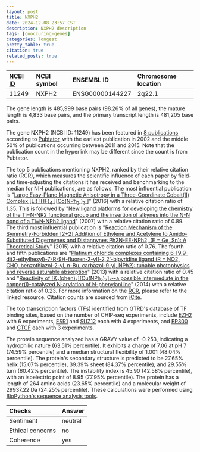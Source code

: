 ```yaml
---
layout: post
title: NXPH2
date: 2024-12-08 23:57 CST
description: NXPH2 description
tags: [cooccuring-genes]
categories: longest
pretty_table: true
citation: true
related_posts: true
---
```




| [NCBI ID](https://www.ncbi.nlm.nih.gov/gene/11249) | NCBI symbol | ENSEMBL ID | Chromosome location |
| :-------- | :------- | :-------- | :------- |
| 11249  | NXPH2 | ENSG00000144227 | 2q22.1 |



The gene length is 485,999 base pairs (98.26% of all genes), the mature length is 4,833 base pairs, and the primary transcript length is 481,205 base pairs.


The gene NXPH2 (NCBI ID: 11249) has been featured in [8 publications](https://pubmed.ncbi.nlm.nih.gov/?term=%22NXPH2%22) according to [Pubtator](https://academic.oup.com/nar/article/47/W1/W587/5494727), with the earliest publication in 2002 and the middle 50% of publications occurring between 2011 and 2015. Note that the publication count in the hyperlink may be different since the count is from Pubtator.


The top 5 publications mentioning NXPH2, ranked by their relative citation ratio (RCR), which measures the scientific influence of each paper by field- and time-adjusting the citations it has received and benchmarking to the median for NIH publications, are as follows. The most influential publication is "[Large Easy-Plane Magnetic Anisotropy in a Three-Coordinate Cobalt(II) Complex [Li(THF)<sub>4</sub> ][Co(NPh<sub>2</sub> )<sub>3</sub> ]](https://pubmed.ncbi.nlm.nih.gov/27519123)" (2016) with a relative citation ratio of 1.35. This is followed by "[New ligand platforms for developing the chemistry of the Ti=N-NR2 functional group and the insertion of alkynes into the N-N bond of a Ti=N-NPh2 ligand](https://pubmed.ncbi.nlm.nih.gov/18361375)" (2007) with a relative citation ratio of 0.89. The third most influential publication is "[Reaction Mechanism of the Symmetry-Forbidden [2+2] Addition of Ethylene and Acetylene to Amido-Substituted Digermynes and Distannynes Ph2N-EE-NPh2, (E = Ge, Sn): A Theoretical Study](https://pubmed.ncbi.nlm.nih.gov/26189358)" (2015) with a relative citation ratio of 0.76. The fourth and fifth publications are "[Platinum chloride complexes containing 6-[9,9-di(2-ethylhexyl)-7-R-9H-fluoren-2-yl]-2,2'-bipyridine ligand (R = NO2, CHO, benzothiazol-2-yl, n-Bu, carbazol-9-yl, NPh2): tunable photophysics and reverse saturable absorption](https://pubmed.ncbi.nlm.nih.gov/23773147)" (2013) with a relative citation ratio of 0.45 and "[Reactivity of [K₃(phen)₈][Cu(NPh₂)₂]₃--a possible intermediate in the copper(I)-catalyzed N-arylation of N-phenylaniline](https://pubmed.ncbi.nlm.nih.gov/24562391)" (2014) with a relative citation ratio of 0.23. For more information on the [RCR](https://journals.plos.org/plosbiology/article?id=10.1371/journal.pbio.1002541), please refer to the linked resource. Citation counts are sourced from [iCite](https://icite.od.nih.gov).





The top transcription factors (TFs) identified from GTRD's database of TF binding sites, based on the number of CHIP-seq experiments, include [EZH2](https://www.ncbi.nlm.nih.gov/gene/2146) with 6 experiments, [ESR1](https://www.ncbi.nlm.nih.gov/gene/2099) and [SUZ12](https://www.ncbi.nlm.nih.gov/gene/23512) each with 4 experiments, and [EP300](https://www.ncbi.nlm.nih.gov/gene/2033) and [CTCF](https://www.ncbi.nlm.nih.gov/gene/10664) each with 3 experiments.











The protein sequence analyzed has a GRAVY value of -0.253, indicating a hydrophilic nature (63.51% percentile). It exhibits a charge of 7.06 at pH 7 (74.59% percentile) and a median structural flexibility of 1.001 (48.04% percentile). The protein's secondary structure is predicted to be 27.65% helix (15.07% percentile), 39.39% sheet (84.37% percentile), and 29.55% turn (60.42% percentile). The instability index is 45.90 (42.58% percentile), with an isoelectric point of 8.95 (77.95% percentile). The protein has a length of 264 amino acids (23.65% percentile) and a molecular weight of 29937.22 Da (24.25% percentile). These calculations were performed using [BioPython's sequence analysis tools](https://biopython.org/docs/1.75/api/Bio.SeqUtils.ProtParam.html).



| Checks    | Answer |
| :-------- | :------- |
| Sentiment  | neutral   |
| Ethical concerns | no     |
| Coherence    | yes    |
